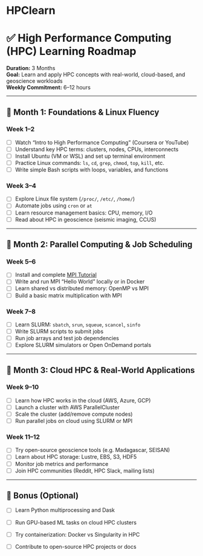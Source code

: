 # HPClearn
# ✅ High Performance Computing (HPC) Learning Roadmap
**Duration:** 3 Months  
**Goal:** Learn and apply HPC concepts with real-world, cloud-based, and geoscience workloads  
**Weekly Commitment:** 6–12 hours

---

## 📅 Month 1: Foundations & Linux Fluency

### Week 1–2
- [ ] Watch “Intro to High Performance Computing” (Coursera or YouTube)
- [ ] Understand key HPC terms: clusters, nodes, CPUs, interconnects
- [ ] Install Ubuntu (VM or WSL) and set up terminal environment
- [ ] Practice Linux commands: `ls`, `cd`, `grep`, `chmod`, `top`, `kill`, etc.
- [ ] Write simple Bash scripts with loops, variables, and functions

### Week 3–4
- [ ] Explore Linux file system (`/proc/`, `/etc/`, `/home/`)
- [ ] Automate jobs using `cron` or `at`
- [ ] Learn resource management basics: CPU, memory, I/O
- [ ] Read about HPC in geoscience (seismic imaging, CCUS)

---

## 📅 Month 2: Parallel Computing & Job Scheduling

### Week 5–6
- [ ] Install and complete [MPI Tutorial](https://mpitutorial.com/)
- [ ] Write and run MPI “Hello World” locally or in Docker
- [ ] Learn shared vs distributed memory: OpenMP vs MPI
- [ ] Build a basic matrix multiplication with MPI

### Week 7–8
- [ ] Learn SLURM: `sbatch`, `srun`, `squeue`, `scancel`, `sinfo`
- [ ] Write SLURM scripts to submit jobs
- [ ] Run job arrays and test job dependencies
- [ ] Explore SLURM simulators or Open OnDemand portals

---

## 📅 Month 3: Cloud HPC & Real-World Applications

### Week 9–10
- [ ] Learn how HPC works in the cloud (AWS, Azure, GCP)
- [ ] Launch a cluster with AWS ParallelCluster
- [ ] Scale the cluster (add/remove compute nodes)
- [ ] Run parallel jobs on cloud using SLURM or MPI

### Week 11–12
- [ ] Try open-source geoscience tools (e.g. Madagascar, SEISAN)
- [ ] Learn about HPC storage: Lustre, EBS, S3, HDF5
- [ ] Monitor job metrics and performance
- [ ] Join HPC communities (Reddit, HPC Slack, mailing lists)

---

## 🧠 Bonus (Optional)
- [ ] Learn Python multiprocessing and Dask
- [ ] Run GPU-based ML tasks on cloud HPC clusters
- [ ] Try containerization: Docker vs Singularity in HPC
- [ ] Contribute to open-source HPC projects or docs

